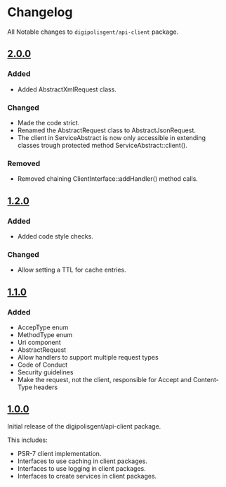 # Changelog

All Notable changes to `digipolisgent/api-client` package.

## [2.0.0]

### Added

* Added AbstractXmlRequest class.

### Changed

* Made the code strict.
* Renamed the AbstractRequest class to AbstractJsonRequest.
* The client in ServiceAbstract is now only accessible in extending
  classes trough protected method ServiceAbstract::client().

### Removed

* Removed chaining ClientInterface::addHandler() method calls.

## [1.2.0]

### Added

* Added code style checks.

### Changed

* Allow setting a TTL for cache entries.

## [1.1.0]

### Added

* AccepType enum
* MethodType enum
* Uri component
* AbstractRequest
* Allow handlers to support multiple request types
* Code of Conduct
* Security guidelines
* Make the request, not the client, responsible for Accept and Content-Type headers

## [1.0.0]

Initial release of the digipolisgent/api-client package.

This includes:

* PSR-7 client implementation.
* Interfaces to use caching in client packages.
* Interfaces to use logging in client packages.
* Interfaces to create services in client packages.

[Unreleased]: https://github.com/digipolisgent/php_package_dg-api-client/compare/master...develop
[2.0.0]: https://github.com/digipolisgent/php_package_dg-api-client/compare/1.2.0...2.0.0
[1.2.0]: https://github.com/digipolisgent/php_package_dg-api-client/compare/1.1.0...1.2.0
[1.1.0]: https://github.com/digipolisgent/php_package_dg-api-client/compare/1.0.0...1.1.0
[1.0.0]: https://github.com/digipolisgent/php_package_dg-api-client/releases/tag/1.0.0

